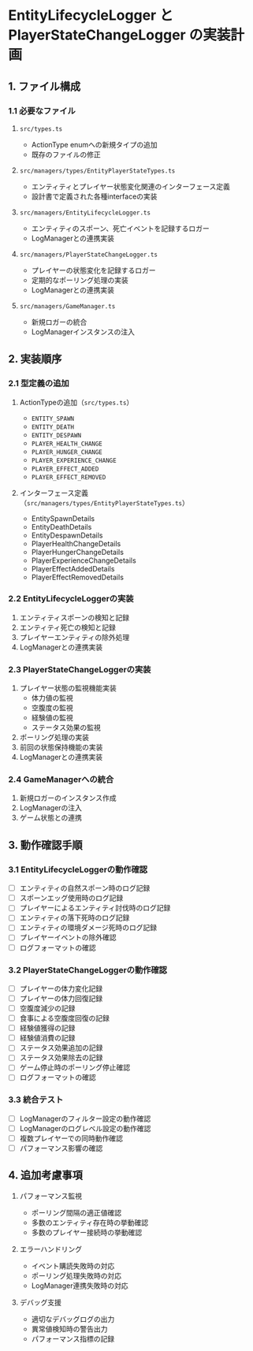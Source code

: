 # EntityLifecycleLogger と PlayerStateChangeLogger の実装計画

## 1. ファイル構成

### 1.1 必要なファイル
1. `src/types.ts`
   - ActionType enumへの新規タイプの追加
   - 既存のファイルの修正

2. `src/managers/types/EntityPlayerStateTypes.ts`
   - エンティティとプレイヤー状態変化関連のインターフェース定義
   - 設計書で定義された各種interfaceの実装

3. `src/managers/EntityLifecycleLogger.ts`
   - エンティティのスポーン、死亡イベントを記録するロガー
   - LogManagerとの連携実装

4. `src/managers/PlayerStateChangeLogger.ts`
   - プレイヤーの状態変化を記録するロガー
   - 定期的なポーリング処理の実装
   - LogManagerとの連携実装

5. `src/managers/GameManager.ts`
   - 新規ロガーの統合
   - LogManagerインスタンスの注入

## 2. 実装順序

### 2.1 型定義の追加
1. ActionTypeの追加（`src/types.ts`）
   - `ENTITY_SPAWN`
   - `ENTITY_DEATH`
   - `ENTITY_DESPAWN`
   - `PLAYER_HEALTH_CHANGE`
   - `PLAYER_HUNGER_CHANGE`
   - `PLAYER_EXPERIENCE_CHANGE`
   - `PLAYER_EFFECT_ADDED`
   - `PLAYER_EFFECT_REMOVED`

2. インターフェース定義（`src/managers/types/EntityPlayerStateTypes.ts`）
   - EntitySpawnDetails
   - EntityDeathDetails
   - EntityDespawnDetails
   - PlayerHealthChangeDetails
   - PlayerHungerChangeDetails
   - PlayerExperienceChangeDetails
   - PlayerEffectAddedDetails
   - PlayerEffectRemovedDetails

### 2.2 EntityLifecycleLoggerの実装
1. エンティティスポーンの検知と記録
2. エンティティ死亡の検知と記録
3. プレイヤーエンティティの除外処理
4. LogManagerとの連携実装

### 2.3 PlayerStateChangeLoggerの実装
1. プレイヤー状態の監視機能実装
   - 体力値の監視
   - 空腹度の監視
   - 経験値の監視
   - ステータス効果の監視
2. ポーリング処理の実装
3. 前回の状態保持機能の実装
4. LogManagerとの連携実装

### 2.4 GameManagerへの統合
1. 新規ロガーのインスタンス作成
2. LogManagerの注入
3. ゲーム状態との連携

## 3. 動作確認手順

### 3.1 EntityLifecycleLoggerの動作確認
- [ ] エンティティの自然スポーン時のログ記録
- [ ] スポーンエッグ使用時のログ記録
- [ ] プレイヤーによるエンティティ討伐時のログ記録
- [ ] エンティティの落下死時のログ記録
- [ ] エンティティの環境ダメージ死時のログ記録
- [ ] プレイヤーイベントの除外確認
- [ ] ログフォーマットの確認

### 3.2 PlayerStateChangeLoggerの動作確認
- [ ] プレイヤーの体力変化記録
- [ ] プレイヤーの体力回復記録
- [ ] 空腹度減少の記録
- [ ] 食事による空腹度回復の記録
- [ ] 経験値獲得の記録
- [ ] 経験値消費の記録
- [ ] ステータス効果追加の記録
- [ ] ステータス効果除去の記録
- [ ] ゲーム停止時のポーリング停止確認
- [ ] ログフォーマットの確認

### 3.3 統合テスト
- [ ] LogManagerのフィルター設定の動作確認
- [ ] LogManagerのログレベル設定の動作確認
- [ ] 複数プレイヤーでの同時動作確認
- [ ] パフォーマンス影響の確認

## 4. 追加考慮事項

1. パフォーマンス監視
   - ポーリング間隔の適正値確認
   - 多数のエンティティ存在時の挙動確認
   - 多数のプレイヤー接続時の挙動確認

2. エラーハンドリング
   - イベント購読失敗時の対応
   - ポーリング処理失敗時の対応
   - LogManager連携失敗時の対応

3. デバッグ支援
   - 適切なデバッグログの出力
   - 異常値検知時の警告出力
   - パフォーマンス指標の記録